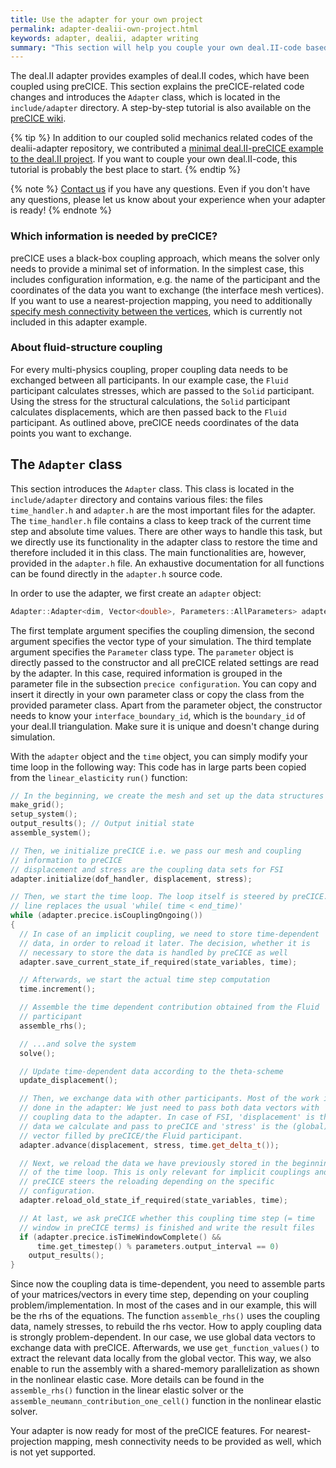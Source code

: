 ```yaml
---
title: Use the adapter for your own project
permalink: adapter-dealii-own-project.html
keywords: adapter, dealii, adapter writing
summary: "This section will help you couple your own deal.II-code based on the provided deal.II solid codes."
---
```


The deal.II adapter provides examples of deal.II codes, which have been coupled using preCICE. This section explains the preCICE-related code changes and introduces the `Adapter` class, which is located in the `include/adapter` directory. A step-by-step tutorial is also available on the [preCICE wiki](couple-your-code-overview.html).

{% tip %}
In addition to our coupled solid mechanics related codes of the dealii-adapter repository, we contributed a [minimal deal.II-preCICE example to the deal.II project](https://dealii.org/developer/doxygen/deal.II/code_gallery_coupled_laplace_problem.html). If you want to couple your own deal.II-code, this tutorial is probably the best place to start.
{% endtip %}

{% note %}
[Contact us](community-channels.html) if you have any questions. Even if you don't have any questions, please let us know about your experience when your adapter is ready!
{% endnote %}

### Which information is needed by preCICE?

preCICE uses a black-box coupling approach, which means the solver only needs to provide a minimal set of information. In the simplest case, this includes configuration information, e.g. the name of the participant and the coordinates of the data you want to exchange (the interface mesh vertices). If you want to use a nearest-projection mapping, you need to additionally [specify mesh connectivity between the vertices](couple-your-code-defining-mesh-connectivity.html), which is currently not included in this adapter example.

### About fluid-structure coupling

For every multi-physics coupling, proper coupling data needs to be exchanged between all participants. In our example case, the `Fluid` participant calculates stresses, which are passed to the `Solid` participant. Using the stress for the structural calculations, the `Solid` participant calculates displacements, which are then passed back to the `Fluid` participant. As outlined above, preCICE needs coordinates of the data points you want to exchange.

## The `Adapter` class

This section introduces the `Adapter` class. This class is located in the `include/adapter` directory and contains various files: the files `time_handler.h` and `adapter.h` are the most important files for the adapter. The `time_handler.h` file contains a class to keep track of the current time step and absolute time values. There are other ways to handle this task, but we directly use its functionality in the adapter class to restore the time and therefore included it in this class. The main functionalities are, however, provided in the `adapter.h` file.
An exhaustive documentation for all functions can be found directly in the `adapter.h` source code.

In order to use the adapter, we first create an `adapter` object:

```cpp
Adapter::Adapter<dim, Vector<double>, Parameters::AllParameters> adapter(parameters, interface_boundary_id);
```

The first template argument specifies the coupling dimension, the second argument specifies the vector type of your simulation. The third template argument specifies the `Parameter` class type. The `parameter` object is directly passed to the constructor and all preCICE related settings are read by the adapter. In this case, required information is grouped in the parameter file in the subsection `precice configuration`. You can copy and insert it directly in your own parameter class or copy the class from the provided parameter class. Apart from the parameter object, the constructor needs to know your `interface_boundary_id`, which is the `boundary_id` of your deal.II triangulation. Make sure it is unique and doesn't change during simulation.

With the `adapter` object and the `time` object, you can simply modify your time loop in the following way:
This code has in large parts been copied from the `linear_elasticity` `run()` function:

```c++
// In the beginning, we create the mesh and set up the data structures
make_grid();
setup_system();
output_results(); // Output initial state
assemble_system();

// Then, we initialize preCICE i.e. we pass our mesh and coupling
// information to preCICE
// displacement and stress are the coupling data sets for FSI
adapter.initialize(dof_handler, displacement, stress);

// Then, we start the time loop. The loop itself is steered by preCICE. This
// line replaces the usual 'while( time < end_time)'
while (adapter.precice.isCouplingOngoing())
{
  // In case of an implicit coupling, we need to store time-dependent
  // data, in order to reload it later. The decision, whether it is
  // necessary to store the data is handled by preCICE as well
  adapter.save_current_state_if_required(state_variables, time);

  // Afterwards, we start the actual time step computation
  time.increment();

  // Assemble the time dependent contribution obtained from the Fluid
  // participant
  assemble_rhs();

  // ...and solve the system
  solve();

  // Update time-dependent data according to the theta-scheme
  update_displacement();

  // Then, we exchange data with other participants. Most of the work is
  // done in the adapter: We just need to pass both data vectors with
  // coupling data to the adapter. In case of FSI, 'displacement' is the
  // data we calculate and pass to preCICE and 'stress' is the (global)
  // vector filled by preCICE/the Fluid participant.
  adapter.advance(displacement, stress, time.get_delta_t());

  // Next, we reload the data we have previously stored in the beginning
  // of the time loop. This is only relevant for implicit couplings and
  // preCICE steers the reloading depending on the specific
  // configuration.
  adapter.reload_old_state_if_required(state_variables, time);

  // At last, we ask preCICE whether this coupling time step (= time
  // window in preCICE terms) is finished and write the result files
  if (adapter.precice.isTimeWindowComplete() &&
      time.get_timestep() % parameters.output_interval == 0)
    output_results();
}
```

Since now the coupling data is time-dependent, you need to assemble parts of your matrices/vectors in every time step, depending on your coupling problem/implementation. In most of the cases and in our example, this will be the rhs of the equations. The function `assemble_rhs()` uses the coupling data, namely stresses, to rebuild the rhs vector. How to apply coupling data is strongly problem-dependent. In our case, we use global data vectors to exchange data with preCICE. Afterwards, we use `get_function_values()` to extract the relevant data locally from the global vector. This way, we also enable to run the assembly with a shared-memory parallelization as shown in the nonlinear elastic case. More details can be found in the `assemble_rhs()` function in the linear elastic solver or the `assemble_neumann_contribution_one_cell()` function in the nonlinear elastic solver.

Your adapter is now ready for most of the preCICE features. For nearest-projection mapping, mesh connectivity needs to be provided as well, which is not yet supported.
